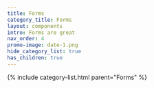 ```yaml
---
title: Forms
category_title: Forms
layout: components
intro: Forms are great
nav_order: 4
promo-image: date-1.png
hide_category_list: true
has_children: true
---
```


{% include category-list.html parent="Forms" %}
